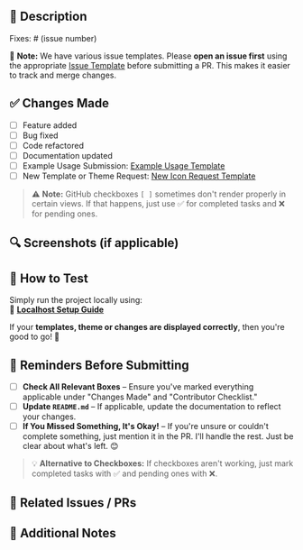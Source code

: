 ## 📝 Description  

<!-- Describe the changes in this PR. Mention the issue number if applicable. -->  

Fixes: # (issue number)  

🔹 **Note:** We have various issue templates. Please **open an issue first** using the appropriate [Issue Template](https://github.com/madhurimarawat/Portfolio-Templates/issues) before submitting a PR. This makes it easier to track and merge changes.  

## ✅ Changes Made  

<!-- List major changes made in this PR. -->  

- [ ] Feature added  
- [ ] Bug fixed  
- [ ] Code refactored  
- [ ] Documentation updated  
- [ ] Example Usage Submission: [Example Usage Template](https://github.com/madhurimarawat/Portfolio-Templates/blob/main/.github/ISSUE_TEMPLATE/example-usage-submission.md)  
- [ ] New Template or Theme Request: [New Icon Request Template](https://github.com/madhurimarawat/Portfolio-Templates/blob/main/.github/ISSUE_TEMPLATE/new-template-theme-request.md)  

> ⚠️ **Note:** GitHub checkboxes `[ ]` sometimes don't render properly in certain views. If that happens, just use ✅ for completed tasks and ❌ for pending ones.  

## 🔍 Screenshots (if applicable)  

<!-- Add screenshots or GIFs to show visual changes. -->  

## 🚀 How to Test  

<!-- Provide steps to test your changes. -->  

Simply run the project locally using:  
🔹 **[Localhost Setup Guide](https://github.com/madhurimarawat/Portfolio-Templates/blob/main/Localhost-Setup)**  

If your **templates, theme or changes are displayed correctly**, then you're good to go! 🚀  

## 🔔 Reminders Before Submitting  

- [ ] **Check All Relevant Boxes** – Ensure you've marked everything applicable under "Changes Made" and "Contributor Checklist."  
- [ ] **Update `README.md`** – If applicable, update the documentation to reflect your changes.  
- [ ] **If You Missed Something, It's Okay!** – If you're unsure or couldn't complete something, just mention it in the PR. I'll handle the rest. Just be clear about what's left. 😊  

> 💡 **Alternative to Checkboxes:** If checkboxes aren't working, just mark completed tasks with ✅ and pending ones with ❌.  

## 🔗 Related Issues / PRs  

<!-- Link related issues or PRs here. -->  

## 📢 Additional Notes  

<!-- Any extra details, concerns, or considerations. -->  